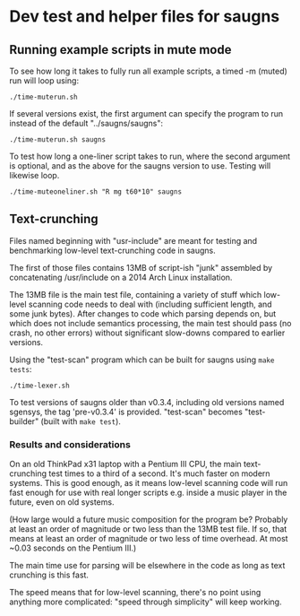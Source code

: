 Dev test and helper files for saugns
====================================

Running example scripts in mute mode
------------------------------------

To see how long it takes to fully run all example
scripts, a timed -m (muted) run will loop using:

`
./time-muterun.sh
`

If several versions exist, the first argument can
specify the program to run instead of the default
"../saugns/saugns":

`
./time-muterun.sh saugns
`

To test how long a one-liner script takes to run,
where the second argument is optional, and as the
above for the saugns version to use. Testing will
likewise loop.

`
./time-muteoneliner.sh "R mg t60*10" saugns
`

Text-crunching
--------------

Files named beginning with "usr-include" are meant
for testing and benchmarking low-level text-crunching
code in saugns.

The first of those files contains 13MB of script-ish
"junk" assembled by concatenating /usr/include on a
2014 Arch Linux installation.

The 13MB file is the main test file, containing a
variety of stuff which low-level scanning code needs
to deal with (including sufficient length, and some
junk bytes). After changes to code which parsing
depends on, but which does not include semantics
processing, the main test should pass (no crash,
no other errors) without significant slow-downs
compared to earlier versions.

Using the "test-scan" program which can be built
for saugns using `make tests`:

`
./time-lexer.sh
`

To test versions of saugns older than v0.3.4,
including old versions named sgensys, the tag
'pre-v0.3.4' is provided. "test-scan" becomes
"test-builder" (built with `make test`).

### Results and considerations

On an old ThinkPad x31 laptop with a Pentium III CPU,
the main text-crunching test times to a third of a second.
It's much faster on modern systems. This is good enough, as
it means low-level scanning code will run fast enough for
use with real longer scripts e.g. inside a music player in
the future, even on old systems.

(How large would a future music composition for the program
be? Probably at least an order of magnitude or two less than
the 13MB test file. If so, that means at least an order of
magnitude or two less of time overhead. At most ~0.03 seconds
on the Pentium III.)

The main time use for parsing will be elsewhere in the code
as long as text crunching is this fast.

The speed means that for low-level scanning, there's no point
using anything more complicated: "speed through simplicity"
will keep working.
